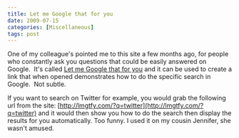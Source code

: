 ```yaml
---
title: Let me Google that for you
date: 2009-07-15
categories: [Miscellaneous]
tags: post
---
```


One of my colleague's pointed me to this site a few months ago, for people who constantly ask you questions that could be easily answered on Google.  It's called [Let me Google that for you](http://lmgtfy.com/) and it can be used to create a link that when opened demonstrates how to do the specific search in Google.  Not subtle.

If you want to search on Twitter for example, you would grab the following url from the site: [http://lmgtfy.com/?q=twitter](http://lmgtfy.com/?q=twitter) and it would then show you how to do the search then display the results for you automatically. Too funny. I used it on my cousin Jennifer, she wasn't amused.